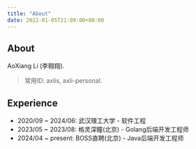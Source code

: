 ```yaml
---
title: "About"
date: 2022-01-05T21:09:00+08:00
---
```


## About

AoXiang Li (李翱翔).

> 常用ID: axlis, axli-personal.

## Experience

* 2020/09 ~ 2024/06: 武汉理工大学 - 软件工程
* 2023/05 ~ 2023/08: 格灵深瞳(北京) - Golang后端开发工程师
* 2024/04 ~ present: BOSS直聘(北京) - Java后端开发工程师
